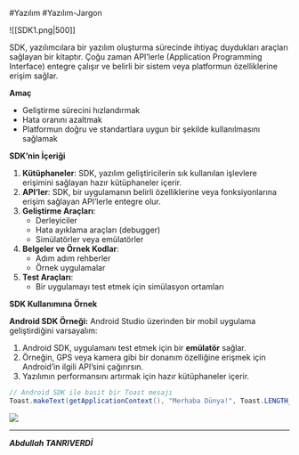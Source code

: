 #Yazılım #Yazılım-Jargon


![[SDK1.png|500]]

SDK, yazılımcılara bir yazılım oluşturma sürecinde ihtiyaç duydukları araçları sağlayan bir kitaptır. Çoğu zaman API’lerle (Application Programming Interface) entegre çalışır ve belirli bir sistem veya platformun özelliklerine erişim sağlar.

**Amaç**
- Geliştirme sürecini hızlandırmak
- Hata oranını azaltmak
- Platformun doğru ve standartlara uygun bir şekilde kullanılmasını sağlamak


**SDK’nin İçeriği**

1. **Kütüphaneler**: SDK, yazılım geliştiricilerin sık kullanılan işlevlere erişimini sağlayan hazır kütüphaneler içerir.
2. **API’ler**: SDK, bir uygulamanın belirli özelliklerine veya fonksiyonlarına erişim sağlayan API’lerle entegre olur.
3. **Geliştirme Araçları**:
    - Derleyiciler
    - Hata ayıklama araçları (debugger)
    - Simülatörler veya emülatörler
4. **Belgeler ve Örnek Kodlar**:
    - Adım adım rehberler
    - Örnek uygulamalar
5. **Test Araçları**:
    - Bir uygulamayı test etmek için simülasyon ortamları


**SDK Kullanımına Örnek**

**Android SDK Örneği:** Android Studio üzerinden bir mobil uygulama geliştirdiğini varsayalım:

1. Android SDK, uygulamanı test etmek için bir **emülatör** sağlar.
2. Örneğin, GPS veya kamera gibi bir donanım özelliğine erişmek için Android’in ilgili API’sini çağırırsın.
3. Yazılımın performansını artırmak için hazır kütüphaneler içerir.

```java
// Android SDK ile basit bir Toast mesajı
Toast.makeText(getApplicationContext(), "Merhaba Dünya!", Toast.LENGTH_SHORT).show();

```


![](https://www.youtube.com/watch?v=hYAtL_wY4Ak&t=7s)


***


***Abdullah TANRIVERDİ***

